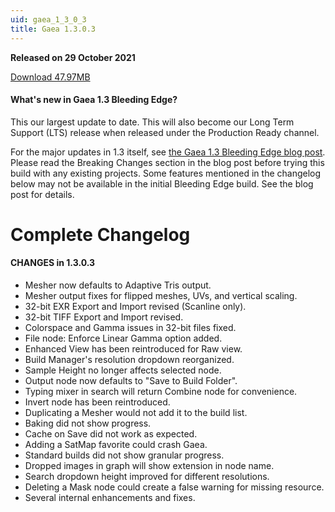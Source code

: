```yaml
---
uid: gaea_1_3_0_3
title: Gaea 1.3.0.3
---
```



**Released on 29 October 2021**

<a href="http://viridian.quadspinner.com/gaeab/Gaea-1.3.0.3b.exe">Download 47.97MB</a> <br>


<div class="release-note">

#### What's new in Gaea 1.3 Bleeding Edge?

This our largest update to date. This will also become our Long Term Support (LTS) release when released under the Production Ready channel.

For the major updates in 1.3 itself, see [the Gaea 1.3 Bleeding Edge blog post](https://blog.quadspinner.com/gaea-1-3-bleeding-edge/). Please read the Breaking Changes section in the blog post before trying this build with any existing projects. Some features mentioned in the changelog below may not be available in the initial Bleeding Edge build. See the blog post for details.

# Complete Changelog

#### CHANGES in 1.3.0.3

- Mesher now defaults to Adaptive Tris output.
- Mesher output fixes for flipped meshes, UVs, and vertical scaling.
- 32-bit EXR Export and Import revised (Scanline only).
- 32-bit TIFF Export and Import revised.
- Colorspace and Gamma issues in 32-bit files fixed.
- File node: Enforce Linear Gamma option added.
- Enhanced View has been reintroduced for Raw view.
- Build Manager's resolution dropdown reorganized.
- Sample Height no longer affects selected node.
- Output node now defaults to "Save to Build Folder".
- Typing mixer in search will return Combine node for convenience.
- Invert node has been reintroduced.
- Duplicating a Mesher would not add it to the build list.
- Baking did not show progress.
- Cache on Save did not work as expected.
- Adding a SatMap favorite could crash Gaea.
- Standard builds did not show granular progress.
- Dropped images in graph will show extension in node name.
- Search dropdown height improved for different resolutions.
- Deleting a Mask node could create a false warning for missing resource.
- Several internal enhancements and fixes.
  
</div>
